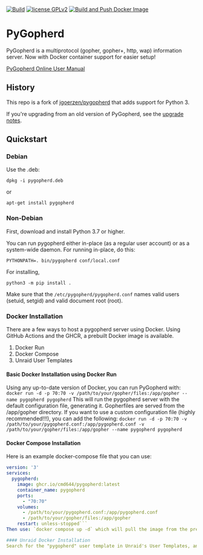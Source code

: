 [![Build](https://github.com/michael-lazar/pygopherd/workflows/Test/badge.svg)](https://github.com/michael-lazar/pygopherd/actions)
[![license GPLv2](https://img.shields.io/github/license/michael-lazar/pygopherd)](https://www.gnu.org/licenses/gpl-2.0.en.html)
[![Build and Push Docker Image](https://github.com/cmd644/pygopherd/actions/workflows/docker-image.yml/badge.svg)](https://github.com/cmd644/pygopherd/actions/workflows/docker-image.yml)

# PyGopherd

PyGopherd is a multiprotocol (gopher, gopher+, http, wap) information server. Now with Docker container support for easier setup!

[PyGopherd Online User Manual](https://michael-lazar.github.io/pygopherd/doc/pygopherd.html)

## History

This repo is a fork of [jgoerzen/pygopherd](https://github.com/jgoerzen/pygopherd)
that adds support for Python 3.

If you're upgrading from an old version of PyGopherd, see the [upgrade notes](UPGRADING.md).

## Quickstart

### Debian

Use the .deb:

```
dpkg -i pygopherd.deb
```

or

```
apt-get install pygopherd
```

### Non-Debian

First, download and install Python 3.7 or higher.

You can run pygopherd either in-place (as a regular user account) or
as a system-wide daemon. For running in-place, do this:

```
PYTHONPATH=. bin/pygopherd conf/local.conf
```

For installing,

```
python3 -m pip install .
```

Make sure that the ``/etc/pygopherd/pygopherd.conf`` names valid users
   (setuid, setgid) and valid document root (root).

### Docker Installation
There are a few ways to host a pygopherd server using Docker. Using GitHub Actions and the GHCR, a prebuilt Docker image is available.
1) Docker Run
2) Docker Compose
3) Unraid User Templates
#### Basic Docker Installation using Docker Run
Using any up-to-date version of Docker, you can run PyGopherd with: `docker run -d -p 70:70 -v /path/to/your/gopher/files:/app/gopher --name pygopherd pygopherd`
This will run the pygopherd server with the default configuration file, generating it. Gopherfiles are served from the /app/gopher directory.
If you want to use a custom configuration file (highly recommended!!!), you can add the following: `docker run -d -p 70:70 -v /path/to/your/pygopherd.conf:/app/pygopherd.conf -v /path/to/your/gopher/files:/app/gopher --name pygopherd pygopherd`

#### Docker Compose Installation
Here is an example docker-compose file that you can use:
```docker-compose.yml
version: '3'
services:
  pygopherd:
    image: ghcr.io/cmd644/pygopherd:latest
    container_name: pygopherd
    ports:
      - "70:70"
    volumes:
      - /path/to/your/pygopherd.conf:/app/pygopherd.conf
      - /path/to/your/gopher/files:/app/gopher
    restart: unless-stopped```
Then use: `docker compose up -d` which will pull the image from the prebuilt images and run using the compose file.

#### Unraid Docker Installation
Search for the "pygopherd" user template in Unraid's User Templates, and configure as necessary.
